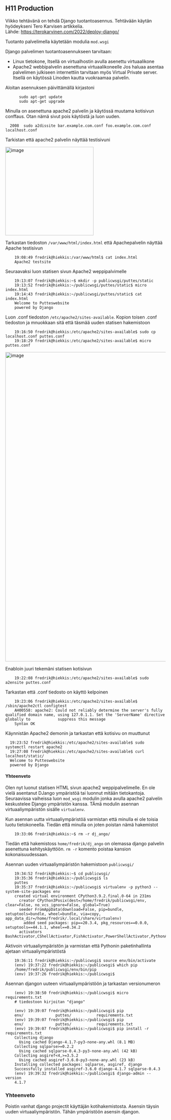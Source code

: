 ## H11 Production

Viikko tehtävänä on tehdä Django tuotantoasennus. Tehtävään käytän hyödeykseni Tero Karvisen artikkelia. <br>
Lähde: https://terokarvinen.com/2022/deploy-django/

Tuotanto palvelimella käytetään modulia `mod.wsgi`

Django palvelimen tuotantoasennukseen tarvitaan:
- Linux tietokone, Itsellä on virtualhostin avulla asenettu virtuaalikone
- Apache2 webbipalvelin asenettuna virtuaalikoneelle
Jos haluaa asentaa palvelimen julkiseen internettiin tarvitaan myös Virtual Private server. Itsellä on käytössä Linoden kautta vuokraamaa palvelin.


Aloitan asennuksen päivittämällä kirjastoni

          sudo apt-get update
          sudo apt-get upgrade
          

Minulla on asenettuna apache2 palvelin ja käytössä muutama kotisivun conffaus. Otan nämä sivut pois käytöstä ja luon uuden.

      2008  sudo a2dissite bar.example.com.conf foo.example.com.conf localhost.conf 
Tarkistan että apache2 palvelin näyttää testisivuni

<img width="277" alt="image" src="https://user-images.githubusercontent.com/122887178/221925990-cd638a92-12e5-43e3-aab1-347d05420389.png">


Tarkastan tiedoston `/var/www/html/index.html` että Apachepalvelin näyttää Apache testisivun

        19:08:49 fredrik@hiekkis:/var/www/html$ cat index.html 
        Apache2 testsite

Seuraavaksi luon statisen sivun Apache2 weppipalvimelle

        19:13:07 fredrik@hiekkis:~$ mkdir -p publicwsgi/puttes/static
        19:13:52 fredrik@hiekkis:~/publicwsgi/puttes/static$ micro index.html
        19:14:43 fredrik@hiekkis:~/publicwsgi/puttes/static$ cat index.html 
        Welcome to Putteswebsite
        powered by Django
        
Luon .conf tiedoston `/etc/apache2/sites-available`. Kopion toisen .conf tiedoston ja mnuokkaan sitä että täsmää uuden statisen hakemistoon

        19:16:50 fredrik@hiekkis:/etc/apache2/sites-available$ sudo cp localhost.conf puttes.conf
        19:18:29 fredrik@hiekkis:/etc/apache2/sites-available$ micro puttes.conf
        
<img width="968" alt="image" src="https://user-images.githubusercontent.com/122887178/221929319-33667f6c-480f-41c0-8bd1-cea1aa970c24.png">

Enabloin juuri tekemäni statisen kotisivun

        19:22:08 fredrik@hiekkis:/etc/apache2/sites-available$ sudo a2ensite puttes.conf 
        
Tarkastan että .conf tiedosto on käyttö kelpoinen

        19:23:06 fredrik@hiekkis:/etc/apache2/sites-available$ /sbin/apache2ctl configtest
        AH00558: apache2: Could not reliably determine the server's fully qualified domain name, using 127.0.1.1. Set the 'ServerName' directive globally to            suppress this message
        Syntax OK
        
Käynnistän Apache2 demonin ja tarkastan että kotisivu on muuttunut

      19:23:52 fredrik@hiekkis:/etc/apache2/sites-available$ sudo systemctl restart apache2
      19:27:08 fredrik@hiekkis:/etc/apache2/sites-available$ curl localhost/static/
      Welcome to Putteswebsite
      powered by Django
      
#### Yhteenveto 

Olen nyt luonut statisen HTML sivun apache2 weppipalvelimelle. En ole vielä asentanut DJango ympäristöä tai luonnut mitään tietokantoja. Seuraavissa vaiheissa luon `mod_wsgi` modulin jonka avulla apache2 palvelin keskustelee Django ympäristön kanssa. TÄmä modulin asennan virtuaaliympäristön sisälle `virtualenv`.

Kun asennan uutta virtuaaliympäristöä varmistan että minulla ei ole toisia luotu tietokoneella. Tiedän että minulla on joten poistan nämä hakemistot

        19:33:06 fredrik@hiekkis:~$ rm -r dj_ango/
Tiedän että hakemistoss `home/fredrik/dj_ango` on olemassa django palvelin asenettuna kehityskäyttöön. `rm -r` komento poistaa kansion kokonaisuudessaan.

Asennan uuden virtuaaliympäristön hakemistoon `publicwsgi/`

        
        19:34:52 fredrik@hiekkis:~$ cd publicwsgi/
        19:35:36 fredrik@hiekkis:~/publicwsgi$ ls
        puttes
        19:35:37 fredrik@hiekkis:~/publicwsgi$ virtualenv -p python3 --system-site-packages env
        created virtual environment CPython3.9.2.final.0-64 in 231ms
          creator CPython3Posix(dest=/home/fredrik/publicwsgi/env, clear=False, no_vcs_ignore=False, global=True)
          seeder FromAppData(download=False, pip=bundle, setuptools=bundle, wheel=bundle, via=copy, app_data_dir=/home/fredrik/.local/share/virtualenv)
            added seed packages: pip==20.3.4, pkg_resources==0.0.0, setuptools==44.1.1, wheel==0.34.2
          activators BashActivator,CShellActivator,FishActivator,PowerShellActivator,PythonActivator,XonshActivator

Aktivoin virtuaaliympäristön ja varmistan että Pythonin paketinhallinta ajetaan virtuaaliympäristöstä

        19:36:11 fredrik@hiekkis:~/publicwsgi$ source env/bin/activate
        (env) 19:37:22 fredrik@hiekkis:~/publicwsgi$ which pip
        /home/fredrik/publicwsgi/env/bin/pip
        (env) 19:37:26 fredrik@hiekkis:~/publicwsgi$ 
        
Asennan djangon uuteen virtuaaliympäristöön ja tarkastan versionumeron

        (env) 19:38:50 fredrik@hiekkis:~/publicwsgi$ micro requirements.txt
        # tiedostoon kirjoitan "django"
        
        (env) 19:39:07 fredrik@hiekkis:~/publicwsgi$ pip 
        env/              puttes/           requirements.txt  
        (env) 19:39:07 fredrik@hiekkis:~/publicwsgi$ pip 
        env/              puttes/           requirements.txt  
        (env) 19:39:07 fredrik@hiekkis:~/publicwsgi$ pip install -r requirements.txt 
        Collecting django
          Using cached Django-4.1.7-py3-none-any.whl (8.1 MB)
        Collecting sqlparse>=0.2.2
          Using cached sqlparse-0.4.3-py3-none-any.whl (42 kB)
        Collecting asgiref<4,>=3.5.2
          Using cached asgiref-3.6.0-py3-none-any.whl (23 kB)
        Installing collected packages: sqlparse, asgiref, django
        Successfully installed asgiref-3.6.0 django-4.1.7 sqlparse-0.4.3
        (env) 19:39:32 fredrik@hiekkis:~/publicwsgi$ django-admin --version
        4.1.7

### Yhteenveto

Poistin vanhat django projectit käyttäjän kotihakemistosta. Asensin täysin uuden virtuaaliympäristön. Tähän ympäristöön asensin djangon.

        



      





        

